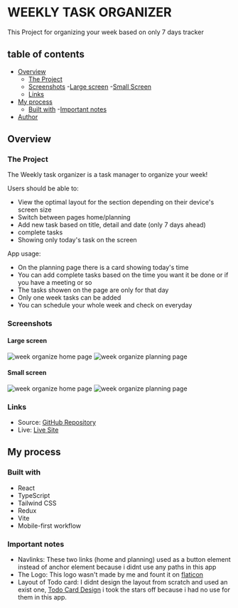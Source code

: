 # WEEKLY TASK ORGANIZER

This Project for organizing your week based on only 7 days tracker

## table of contents

- [Overview](#overview)
  - [The Project](#the-project)
  - [Screenshots](#screenshots)
    -[Large screen](#large-screen)
    -[Small Screen](#small-screen)
  - [Links](#links)
- [My process](#my-process)
  - [Built with](#built-with)
  -[Important notes](#important-notes)
- [Author](#author)

## Overview

### The Project

The Weekly task organizer is a task manager to organize your week!

Users should be able to:

- View the optimal layout for the section depending on their device's screen size
- Switch between pages home/planning
- Add new task based on title, detail and date (only 7 days ahead)
- complete tasks
- Showing only today's task on the screen

App usage:

- On the planning page there is a card showing today's time
- You can add complete tasks based on the time you want it be done or if you have a meeting or so
- The tasks showen on the page are only for that day
- Only one week tasks can be added
- You can schedule your whole week and check on everyday

### Screenshots

#### Large screen

![week organize home page](https://user-images.githubusercontent.com/98456832/216839280-a7b147cd-b4e6-477b-8cb2-86214aea1766.png)
![week organize planning page](https://user-images.githubusercontent.com/98456832/216839466-5f770012-0fe4-4a62-ae44-ec4707c256e6.png)

#### Small screen

![week organize home page](https://user-images.githubusercontent.com/98456832/216839440-226fd9a4-80f8-4a70-9afb-1305c64d4de8.png)
![week organize planning page](https://user-images.githubusercontent.com/98456832/216839498-1a6c9113-786e-4e8e-9aba-71628ae39f08.png)

### Links

- Source: [GitHub Repository](https://github.com/RedouaneAjgagal/weekly-task-organizer)
- Live: [Live Site](https://weekly-task.netlify.app/)

## My process

### Built with

- React
- TypeScript
- Tailwind CSS
- Redux
- Vite
- Mobile-first workflow

### Important notes

- Navlinks: These two links (home and planning) used as a button element instead of anchor element because i didnt use any paths in this app
- The Logo: This logo wasn't made by me and fount it on [flaticon](https://www.flaticon.com/free-icon/logo_187879?term=logo&page=2&position=95&origin=search&related_id=187879)
- Layout of Todo card: I didnt design the layout from scratch and used an exist one, [Todo Card Design](https://i.pinimg.com/originals/bc/a5/54/bca55433cd1d75268d3378107cb1226c.jpg) i took the stars off because i had no use for them in this app.